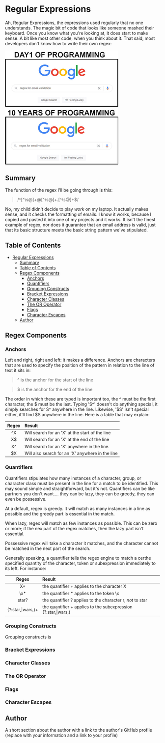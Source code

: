 # Regular Expressions

Ah, Regular Expressions, the expressions used regularly that no one understands. The magic bit of code that looks like someone mashed their keyboard. Once you know what you're looking at, it does start to make sense. A bit like most other code, when you think about it. That said, most developers don't know how to write their own regex:

![Google search of regex](./assets/images/google.png "Google search of regex")
> 
## Summary

The function of the regex I'll be going through is this:

> /^[^\s@]+@[^\s@]+\.[^\s@]+$/

No, my child didn't decide to play *work* on my laptop. It actually makes sense, and it checks the formatting of emails. I know it works, because I copied and pasted it into one of my projects and it works. It isn't the finest example of regex, nor does it guarantee that an email address is valid, just that its basic structure meets the basic string pattern we've stipulated. 

## Table of Contents

- [Regular Expressions](#regular-expressions)
  - [Summary](#summary)
  - [Table of Contents](#table-of-contents)
  - [Regex Components](#regex-components)
    - [Anchors](#anchors)
    - [Quantifiers](#quantifiers)
    - [Grouping Constructs](#grouping-constructs)
    - [Bracket Expressions](#bracket-expressions)
    - [Character Classes](#character-classes)
    - [The OR Operator](#the-or-operator)
    - [Flags](#flags)
    - [Character Escapes](#character-escapes)
  - [Author](#author)

## Regex Components

### Anchors

Left and right, right and left: it makes a difference. Anchors are characters that are used to specify the position of the pattern in relation to the line of text it sits in:

> ^ is the anchor for the start of the line

> $ is the anchor for the end of the line

The order in which these are typed is important too, the ^ must be the first character, the $ must be the last. Typing 'S^' doesn't do anything special, it simply searches for S^ anywhere in the line. Likewise, '$S' isn't special either, it'll find $S anywhere in the line. Here is a table that may explain:

 | Regex  | Result   | 
 | :----: | :------- |
 |  ^X    | Will search for an 'X' at the start of the line |
 |  X$    | Will search for an 'X' at the end of the line |
 |  X^    | Will search for an 'X' anywhere in the line. |
 |  $X    | Will also search for an 'X' anywhere in the line |


### Quantifiers

Quantifiers stipulates how many instances of a character, group, or character class must be present in the line for a match to be identified. This may sound simple and straightforward, but it's not. Quantifiers can be like partners you don't want.... they can be lazy, they can be greedy, they can even be possessive. 

At a default, regex is greedy. It will match as many instances in a line as possible and the greedy part is essential in the match.

When lazy, regex will match as few instances as possible. This can be zero or more; if the nex part of the regex matches, then the lazy part isn't essential.

Possessive regex will take a character it matches, and the character cannot be matched in the next part of the search.

Generally speaking, a quantifier tells the regex engine to match a certhe specified quantity of the character, token or subexpression immediately to its left. For instance:

 | Regex  | Result   | 
 | :----: | :------- |
 |  X+    | the quantifier + applies to the character X |
 |  \x*   | the quantifier * applies to the token \x |
 |  star? | the quantifier ? applies to the character r, *not* to star |
 |  (?:star,\|wars,)+ | the quantifier + applies to the subexpression (?:star,\|wars,) |

### Grouping Constructs

Grouping constructs is

### Bracket Expressions

### Character Classes

### The OR Operator

### Flags

### Character Escapes

## Author

A short section about the author with a link to the author's GitHub profile (replace with your information and a link to your profile)
